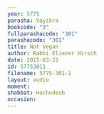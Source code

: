 ```yaml
---
year: 5775
parasha: Vayikra
bookcode: "3"
fullparashacode: "301"
parashacode: "301"
title: Not Vegan
author: Rabbi Eliezer Hirsch
date: 2015-03-21
id: 57753011
filename: 5775-301-1
layout: audio
moment: 
shabbat: Hachodesh
occasion: 
---
```

